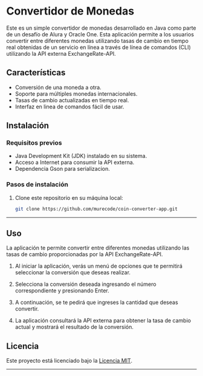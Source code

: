 # Convertidor de Monedas

Este es un simple convertidor de monedas desarrollado en Java como parte de un desafío de Alura y Oracle One. Esta aplicación permite a los usuarios convertir entre diferentes monedas utilizando tasas de cambio en tiempo real obtenidas de un servicio en línea 
a través de línea de comandos (CLI) utilizando la API externa ExchangeRate-API.

## Características

- Conversión de una moneda a otra.
- Soporte para múltiples monedas internacionales.
- Tasas de cambio actualizadas en tiempo real.
- Interfaz en linea de comandos fácil de usar.

## Instalación

### Requisitos previos

- Java Development Kit (JDK) instalado en su sistema.
- Acceso a Internet para consumir la API externa.
- Dependencia Gson para serializacion.

### Pasos de instalación

1. Clone este repositorio en su máquina local:

   ```bash
   git clone https://github.com/murecode/coin-converter-app.git

---

## Uso

La aplicación te permite convertir entre diferentes monedas utilizando las tasas de cambio proporcionadas por la API ExchangeRate-API.

1. Al iniciar la aplicación, verás un menú de opciones que te permitirá seleccionar la conversión que deseas realizar.

2. Selecciona la conversión deseada ingresando el número correspondiente y presionando Enter.

3. A continuación, se te pedirá que ingreses la cantidad que deseas convertir.

4. La aplicación consultará la API externa para obtener la tasa de cambio actual y mostrará el resultado de la conversión.

## Licencia

Este proyecto está licenciado bajo la [Licencia MIT](LICENSE).

---

